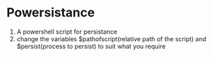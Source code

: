 # Powersistance

1. A powershell script for persistance
2. change the variables $pathofscript(relative path of the script) and $persist(process to persist) to suit what you require

